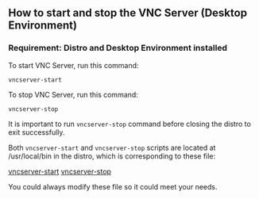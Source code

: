 ## How to start and stop the VNC Server (Desktop Environment)

### Requirement: Distro and Desktop Environment installed

To start VNC Server, run this command:

`vncserver-start`

To stop VNC Server, run this command:

`vncserver-stop`

It is important to run `vncserver-stop` command before closing the distro to exit successfully.

Both `vncserver-start` and `vncserver-stop` scripts are located at /usr/local/bin in the distro, which is corresponding to these file:

[vncserver-start](https://github.com/EXALAB/AnLinux-Resources/blob/master/Scripts/DesktopEnvironment/Apt/vncserver-start)
[vncserver-stop](https://github.com/EXALAB/AnLinux-Resources/blob/master/Scripts/DesktopEnvironment/Apt/vncserver-stop)

You could always modify these file so it could meet your needs.
